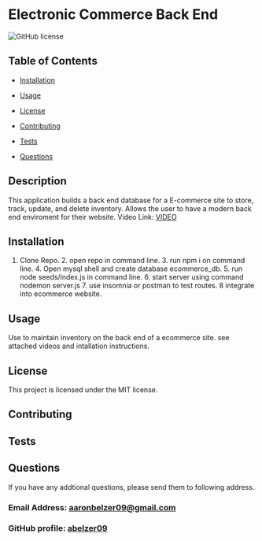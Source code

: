 # Electronic Commerce Back End

  ![GitHub license](https://img.shields.io/badge/license-MIT-blue.svg)

## Table of Contents 
* [Installation](#installation)
* [Usage](#usage)

* [License](#license)

* [Contributing](#contributing)
* [Tests](#tests)
* [Questions](#questions)

## Description
  This application builds a back end database for a E-commerce site to store, track, update, and delete inventory. Allows the user to have a modern back end enviroment for their website.
 Video Link: [VIDEO](https://drive.google.com/file/d/1zOoIWNQaesiHHjDUa9SaBRWUpvrwXOka/view)

## Installation
  1. Clone Repo. 2. open repo in command line. 3. run npm i on command line. 4. Open mysql shell and create database ecommerce_db. 5. run node seeds/index.js in command line. 6. start server using command nodemon server.js 7. use insomnia or postman to test routes. 8 integrate into ecommerce website.

## Usage
  Use to maintain inventory on the back end of a ecommerce site. see attached videos and intallation instructions.

## License
This project is licensed under the MIT license.

## Contributing
  

## Tests
  
  

## Questions
  If you have any addtional questions, please send them to following address.
  ### Email Address:  aaronbelzer09@gmail.com
  ### GitHub profile: [abelzer09](https//github.com/abelzer09)
